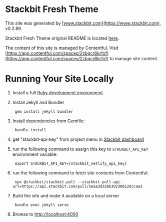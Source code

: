 # Stackbit Fresh Theme

This site was generated by [www.stackbit.com](https://www.stackbit.com), v0.2.89.

Stackbit Fresh Theme original README is located [here](./README.theme.md).

The content of this site is managed by Contentful. Visit [https://app.contentful.com/spaces/2zbqcr6krfxf](https://app.contentful.com/spaces/2zbqcr6krfxf) to manage site content.

# Running Your Site Locally

1. Install a full [Ruby development environment](https://jekyllrb.com/docs/installation/)

1. Install Jekyll and Bundler

        gem install jekyll bundler

1. Install dependencies from Gemfile:

        bundle install

1. get "stackbit-api-key" from project menu in [Stackbit dashboard](https://app.stackbit.com/dashboard)

1. run the following command to assign this key to `STACKBIT_API_KEY` environment variable:

        export STACKBIT_API_KEY={stackbit_netlify_api_key}

1. run the following command to fetch site contents from Contentful:

        npx @stackbit/stackbit-pull --stackbit-pull-api-url=https://api.stackbit.com/pull/5eaa3d3286302300129ccaa3

1. Build the site and make it available on a local server

        bundle exec jekyll serve

1. Browse to [http://localhost:4000](http://localhost:4000)

